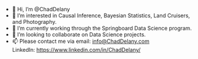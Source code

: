 - 👋 Hi, I’m @ChadDelany
- 👀 I’m interested in Causal Inference, Bayesian Statistics, Land Cruisers, and Photography.
- 🌱 I’m currently working through the Springboard Data Science program.
- 💞️ I’m looking to collaborate on Data Science projects.
- 📫 Please contact me via email: info@ChadDelany.com <br>
      LinkedIn: https://www.linkedin.com/in/ChadDelany/

<!---
ChadDelany/ChadDelany is a ✨ special ✨ repository because its `README.md` (this file) appears on your GitHub profile.
You can click the Preview link to take a look at your changes.
--->
